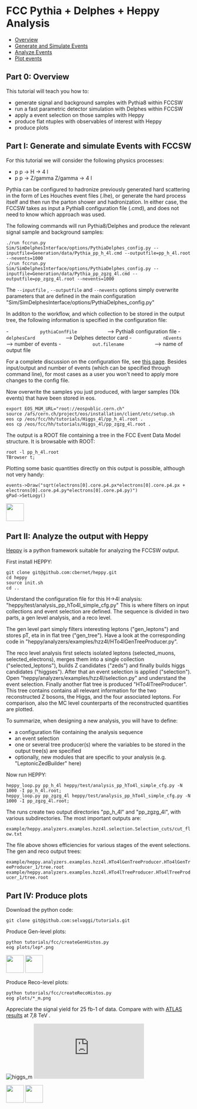 []() FCC Pythia + Delphes + Heppy Analysis
==========================================================

-   [Overview](#overview)
-   [Generate and Simulate Events](#generate-events)
-   [Analyze Events](#analyze-events)
-   [Plot events](#plot-events)


[]()Part 0: Overview
---------------------


This tutorial will teach you how to:

-   generate signal and background samples with Pythia8 within FCCSW
-   run a fast parametric detector simulation with Delphes within FCCSW
-   apply a event selection on those samples with Heppy
-   produce flat ntuples with observables of interest with Heppy
-   produce plots


[]()Part I: Generate and simulate Events with FCCSW
----------------------------------------------------

For this tutorial we will consider the following physics processes: 

-   p p -> H -> 4 l
-   p p -> Z/gamma Z/gamma -> 4 l 

Pythia can be configured to hadronize previously generated hard scattering in the form of Les Houches event files (.lhe),
or generate the hard process itself and then run the parton shower and hadronization. In either case, the FCCSW takes
as input a Pythia8 configuration file (.cmd), and does not need to know which approach was used.

The following commands will run Pythia8/Delphes and produce the relevant signal sample and background samples:

``` {style="padding-left: 30px;"}
./run fccrun.py Sim/SimDelphesInterface/options/PythiaDelphes_config.py --inputfile=Generation/data/Pythia_pp_h_4l.cmd --outputfile=pp_h_4l.root --nevents=1000
./run fccrun.py Sim/SimDelphesInterface/options/PythiaDelphes_config.py --inputfile=Generation/data/Pythia_pp_zgzg_4l.cmd --outputfile=pp_zgzg_4l.root --nevents=1000
```

The `--inputfile` , `--outputfile` and `--nevents` options simply overwrite parameters that are defined in the main configuration "Sim/SimDelphesInterface/options/PythiaDelphes_config.py"

In additon to the workflow, and which collection to be stored in the output tree, the following information is specified in the configuration file:

-`             pythiaConfFile            ` --&gt; Pythia8 configuration file
-`             delphesCard            ` --&gt; Delphes detector card
-`             nEvents            ` --&gt; number of events
-`             out.filename            ` --&gt; name of output file

For a complete discussion on the configuration file, see [this page](https://github.com/HEP-FCC/fcc-tutorials/blob/master/FccPythiaDelphes.md). 
Besides input/output and number of events (which can be specified through command line), 
for most cases as a user you won't need to apply more changes to the config file. 

Now overwrite the samples you just produced, with larger samples (10k events) that have been stored in eos.

``` {style="padding-left: 30px;"}
export EOS_MGM_URL="root://eospublic.cern.ch"
source /afs/cern.ch/project/eos/installation/client/etc/setup.sh
eos cp /eos/fcc/hh/tutorials/Higgs_4l/pp_h_4l.root .
eos cp /eos/fcc/hh/tutorials/Higgs_4l/pp_zgzg_4l.root .
```

The output is a ROOT file containing a tree in the FCC Event Data Model structure. It is browsable with ROOT:

``` {style="padding-left: 30px;"}
root -l pp_h_4l.root 
TBrowser t;
```

Plotting some basic quantities directly on this output is possible, although not very handy:

``` {style="padding-left: 30px;"}
events->Draw("sqrt(electrons[0].core.p4.px*electrons[0].core.p4.px + electrons[0].core.p4.py*electrons[0].core.p4.py)")
gPad->SetLogy()
```

<img src="https://selvaggi.web.cern.ch/selvaggi/tutorialFCC/ele1_pt.png" width="48">

[]()Part II: Analyze the output with Heppy
------------------------------------------


[Heppy](https://github.com/cbernet/heppy) is a python framework suitable for analyzing the FCCSW output.

First install HEPPY:

``` {style="padding-left: 30px;"}
git clone git@github.com:cbernet/heppy.git
cd heppy
source init.sh
cd ..
```
 
Understand the configuration file for this H->4l analysis: "heppy/test/analysis_pp_hTo4l_simple_cfg.py"
This is where filters on input collections and event selection are defined.
The sequence is divided in two parts, a gen level analysis, and a reco level. 

The gen level part simply filters interesting leptons ("gen_leptons") and stores pT, eta in in flat tree ("gen_tree").
Have a look at the corresponding code in "heppy/analyzers/examples/hzz4l/HTo4lGenTreeProducer.py".

The reco level analysis first selects isolated leptons (selected_muons, selected_electrons), merges them into a single collection ("selected_leptons"),
builds Z candidates ("zeds") and finally builds higgs candidates  ("higgses"). After that an event selection is applied ("selection").
Open "heppy/analyzers/examples/hzz4l/selection.py" and understand the event selection. Finally another flat tree is produced "HTo4lTreeProducer".
This tree contains contains all relevant information for the two reconstructed Z bosons, the Higgs, and the four associated leptons. 
For comparison, also the MC level counterparts of the reconstructed quantities are plotted. 

To summarize, when designing a new analysis, you will have to define:

- a configuration file containing the analysis sequence
- an event selection
- one or several tree producer(s) where the variables to be stored in the output tree(s) are specified
- optionally, new modules that are specific to your analysis (e.g. "LeptonicZedBuilder" here)

Now run HEPPY:
``` {style="padding-left: 30px;"}
heppy_loop.py pp_h_4l heppy/test/analysis_pp_hTo4l_simple_cfg.py -N 1000 -I pp_h_4l.root;
heppy_loop.py pp_zgzg_4l heppy/test/analysis_pp_hTo4l_simple_cfg.py -N 1000 -I pp_zgzg_4l.root;
```
The runs create two output directories "pp_h_4l" and "pp_zgzg_4l", with various subdirectories. The most important
outputs are:

`example/heppy.analyzers.examples.hzz4l.selection.Selection_cuts/cut_flow.txt`

The file above shows efficiencies for various stages of the event selections. The gen and reco output trees:

`example/heppy.analyzers.examples.hzz4l.HTo4lGenTreeProducer.HTo4lGenTreeProducer_1/tree.root`
`example/heppy.analyzers.examples.hzz4l.HTo4lTreeProducer.HTo4lTreeProducer_1/tree.root`


[]()Part IV: Produce plots
-----------------------

Download the python code:

``` {style="padding-left: 30px;"}
git clone git@github.com:selvaggi/tutorials.git
```

Produce Gen-level plots:

``` {style="padding-left: 30px;"}
python tutorials/fcc/createGenHistos.py
eog plots/lep*.png
```

<img src="https://selvaggi.web.cern.ch/selvaggi/tutorialFCC/lep1vsPt_pt" width="48">
<img src="https://selvaggi.web.cern.ch/selvaggi/tutorialFCC/lep1vsEta_eta" width="48">

Produce Reco-level plots:

``` {style="padding-left: 30px;"}
python tutorials/fcc/createRecoHistos.py
eog plots/*_m.png
```

Appreciate the signal yield for 25 fb-1 of data. Compare with with [ATLAS results](https://arxiv.org/pdf/1408.5191v3.pdf) at 7,8 TeV .

![higgs_m](https://selvaggi.web.cern.ch/selvaggi/tutorialFCC/higgs_m.png)
![atlas_higgs_m](https://selvaggi.web.cern.ch/selvaggi/tutorialFCC/m4l_80_170_allYear_125.pdf)

<img src="https://selvaggi.web.cern.ch/selvaggi/tutorialFCC/higgs_m.png" width="48">
<img src="https://selvaggi.web.cern.ch/selvaggi/tutorialFCC/m4l_80_170_allYear_125.png" width="48">




































